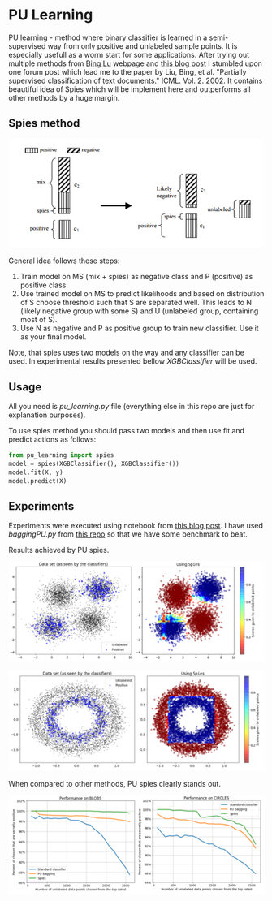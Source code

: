# PU Learning

PU learning - method where binary classifier is learned in a semi-supervised way from only positive and unlabeled sample points. It is especially usefull as a worm start for some applications. After trying out multiple methods from [Bing Lu](https://www.cs.uic.edu/~liub/NSF/PSC-IIS-0307239.html) webpage and [this blog post](https://roywright.me/2017/11/16/positive-unlabeled-learning/) I stumbled upon one forum post which lead me to the paper by Liu, Bing, et al. "Partially supervised classification of text documents." ICML. Vol. 2. 2002. It contains beautiful idea of Spies which will be implement here and outperforms all other methods by a huge margin.

## Spies method

![Spies](spies.png)

General idea follows these steps:

1. Train model on MS (mix + spies) as negative class and P (positive) as positive class.
2. Use trained model on MS to predict likelihoods and based on distribution of S choose threshold such that S are separated well. This leads to N (likely negative group with some S) and U (unlabeled group, containing most of S).
3. Use N as negative and P as positive group to train new classifier. Use it as your final model.

Note, that spies uses two models on the way and any classifier can be used. In experimental results presented bellow *XGBClassifier* will be used.

## Usage

All you need is *pu_learning.py* file (everything else in this repo are just for explanation purposes).

To use spies method you should pass two models and then use fit and predict actions as follows:

```python
from pu_learning import spies
model = spies(XGBClassifier(), XGBClassifier())
model.fit(X, y)
model.predict(X)
```

## Experiments

Experiments were executed using notebook from [this blog post](https://roywright.me/2017/11/16/positive-unlabeled-learning/). I have used *baggingPU.py* from [this repo](https://github.com/roywright/pu_learning) so that we have some benchmark to beat.

Results achieved by PU spies.

![Blobs experiment](blobs_spies.png)

![Circles experiment](circles_spies.png)

When compared to other methods, PU spies clearly stands out.

![Performance comparisson](performance.png)

